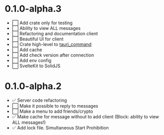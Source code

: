 # 0.1.0-alpha.3

- :white_large_square: Add crate only for testing
- :white_large_square: Ability to view ALL messages
- :white_large_square: Refactoring and documentation client
- :white_large_square: Beautiful UI for client
- :white_large_square: Crate high-level to [tauri_command](https://tauri.app/v1/guides/features/command)
- :white_large_square: Add cache
- :white_large_square: Add check version after connection
- :white_large_square: Add env config
- :white_large_square: SvelteKit to SolidJS

# 0.1.0-alpha.2

- :white_check_mark: Server code refactoring
- :white_large_square: Make it possible to reply to messages
- :white_large_square: Make a menu to add friends/crypto
- :white_check_mark: Make cache for message without to add client (Block: ability to view ALL messages!)
- :white_check_mark: Add lock file. Simultaneous Start Prohibition
